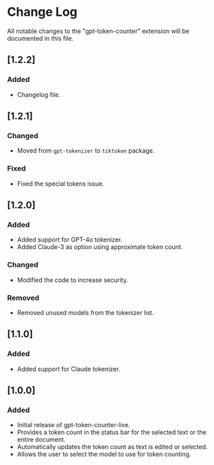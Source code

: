 # Change Log

All notable changes to the "gpt-token-counter" extension will be documented in this file.

## [1.2.2]

### Added
- Changelog file.

## [1.2.1]

### Changed
- Moved from `gpt-tokenizer` to `tiktoken` package.

### Fixed
- Fixed the special tokens issue.

## [1.2.0]

### Added
- Added support for GPT-4o tokenizer.
- Added Claude-3 as option using approximate token count.

### Changed
- Modified the code to increase security.

### Removed
- Removed unused models from the tokenizer list.

## [1.1.0]

### Added
- Added support for Claude tokenizer.

## [1.0.0]

### Added
- Initial release of gpt-token-counter-live.
- Provides a token count in the status bar for the selected text or the entire document.
- Automatically updates the token count as text is edited or selected.
- Allows the user to select the model to use for token counting.
